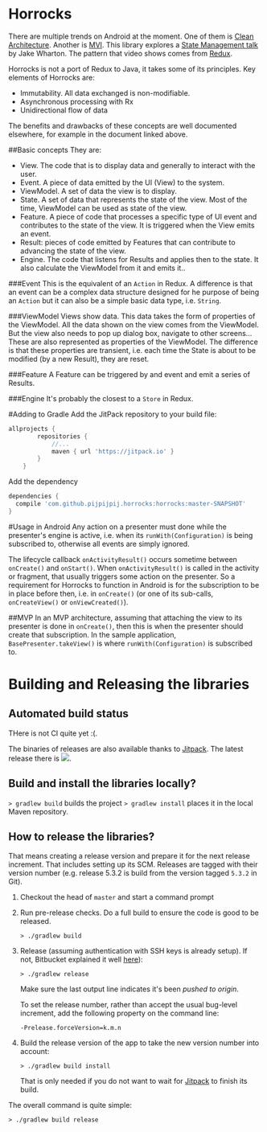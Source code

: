 # Horrocks
There are multiple trends on Android at the moment. One of them is 
[Clean Architecture](https://8thlight.com/blog/uncle-bob/2012/08/13/the-clean-architecture.html). Another is 
[MVI](http://hannesdorfmann.com/android/model-view-intent). This library explores 
a [State Management talk](http://jakewharton.com/the-state-of-managing-state-with-rxjava/) by Jake Wharton. The pattern that video shows 
comes from [Redux](https://redux.js.org/).

Horrocks is not a port of Redux to Java, it takes some of its principles.
Key elements of Horrocks are:
- Immutability. All data exchanged is non-modifiable.
- Asynchronous processing with Rx
- Unidirectional flow of data
 
The benefits and drawbacks of these concepts are well documented elsewhere, for example in the document linked above.

##Basic concepts
They are:
- View. The code that is to display data and generally to interact with the user.
- Event. A piece of data emitted by the UI (View) to the system.
- ViewModel. A set of data the view is to display.
- State. A set of data that represents the state of the view. Most of the time, ViewModel can be used as state of the view.
- Feature. A piece of code that processes a specific type of UI event and contributes to the state of the view. It is triggered when the 
View emits an event. 
- Result: pieces of code emitted by Features that can contribute to advancing the state of the view.
- Engine. The code that listens for Results and applies then to the state. It also calculate the ViewModel from it and emits it..

###Event
This is the equivalent of an `Action` in Redux. A difference is that an event can be a complex data structure designed for he purpose of 
being an `Action` but it can also be a simple basic data type, i.e. `String`.

###ViewModel
Views show data. This data takes the form of properties of the ViewModel. All the data shown on the view comes from the ViewModel. 
But the view also needs to pop up dialog box, navigate to other screens... These are also represented as properties of the 
ViewModel. The difference is that these properties are transient, i.e. each time the State is about to be modified (by a new Result), 
they are reset.

###Feature
A Feature can be triggered by and event and emit a series of Results.

###Engine
It's probably the closest to a `Store` in Redux.

#Adding to Gradle
Add the JitPack repository to your build file:
```groovy
allprojects {
		repositories {
			//...
			maven { url 'https://jitpack.io' }
		}
	}
```
Add the dependency
```groovy
dependencies {
  compile 'com.github.pijpijpij.horrocks:horrocks:master-SNAPSHOT'
}
```

#Usage in Android
Any action on a presenter must done while the presenter's engine is active, i.e. when its `runWith(Configuration)` is being subscribed 
to, otherwise all events are simply ignored.

The lifecycle callback `onActivityResult()` occurs sometime between `onCreate()` and `onStart()`. When `onActivityResult()` is called in 
the activity or fragment, that usually triggers some action on the presenter. So a requirement for Horrocks to function in Android is for 
the subscription to be in place before then, i.e. in `onCreate()` (or one of its sub-calls, `onCreateView()` or `onViewCreated()`).

##MVP
In an MVP architecture, assuming that attaching the view to its presenter is done in `onCreate()`, then this is when the presenter should 
create that subscription. In the sample application, `BasePresenter.takeView()` is where `runWith(Configuration)` is subscribed to.

# Building and Releasing the libraries

## Automated build status
THere is not CI quite yet :(.

The binaries of releases are also available thanks to [Jitpack](https://jitpack.io). The latest release there is 
[![](https://jitpack.io/v/org.github.pijpijpij/horrocks.svg)](https://jitpack.io/#org.github.pijpijpij/horrocks).

## Build and install the libraries locally?

`> gradlew build` builds the project
`> gradlew install` places it in the local Maven repository.

## How to release the libraries?

That means creating a release version and prepare it for the next release increment. That includes setting up its SCM.
Releases are tagged with their version number (e.g. release 5.3.2 is build from the version tagged `5.3.2` in Git).

1. Checkout the head of `master` and start a command prompt
1. Run pre-release checks. Do a full build to ensure the code is good to be released.

    `> ./gradlew build`

1. Release (assuming authentication with SSH keys is already setup). If not, Bitbucket explained it well 
[here](https://confluence.atlassian.com/x/YwV9E)):

    `> ./gradlew release`

    Make sure the last output line indicates it's been *pushed to origin*.

    To set the release number, rather than accept the usual bug-level increment, add the following property on the 
    command line:

    `-Prelease.forceVersion=k.m.n`

1. Build the release version of the app to take the new version number into account:

    `> ./gradlew build install`
    
    That is only needed if you do not want to wait for [Jitpack](https://jitpack.io/#org.github.pijpijpij/horrocks/) to finish its 
    build.


The overall command is quite simple:

    > ./gradlew build release

